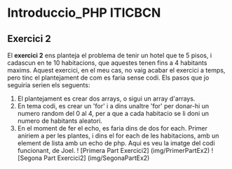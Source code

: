 # Introduccio_PHP ITICBCN
## Exercici 2
El **exercici 2** ens planteja el problema de tenir un hotel que te 5 pisos, i cadascun en te 10 habitacions, que aquestes tenen fins a 4 habitants maxims. Aquest exercici, en el meu cas, no vaig acabar el exercici a temps, pero tinc el plantejament de com es faria sense codi.
Els pasos que jo seguiria serien els seguents:
1. El plantejament es crear dos arrays, o sigui un array d'arrays. 
2. En tema codi, es crear un 'for' i a dins unaltre 'for' per donar-hi un numero random del 0 al 4, per a que a cada habitacio se li doni un numero de habitants aleatori.
3. En el moment de fer el echo, es faria dins de dos for each. Primer aniriem a per les plantes, i dins el for each de les habitacions, amb un element de lista amb un echo de php.
Aqui es veu la imatge del codi funcionant, de Joel.
! [Primera Part Exercici2] (img/PrimerPartEx2)
! [Segona Part Exercici2] (img/SegonaPartEx2)